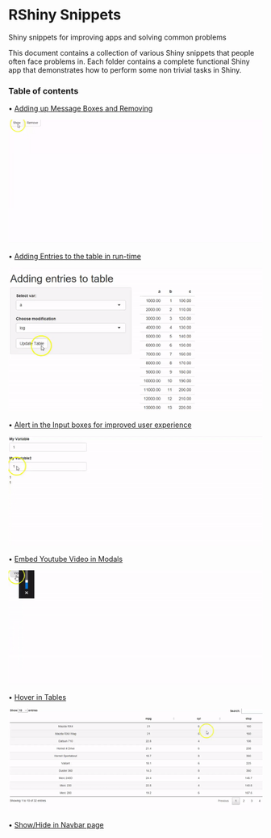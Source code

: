 # RShiny Snippets
Shiny snippets for improving apps and solving common problems

This document contains a collection of various Shiny snippets that people often face problems in. Each folder contains a complete functional Shiny app that demonstrates how to perform some non trivial tasks in Shiny.

### Table of contents ###

•	[Adding up Message Boxes and Removing](https://github.com/surajsharan/RShiny/blob/master/adding%20up%20error%20messages%20notifications.R)

  ![](adding_up_notifications.gif) 

•	[Adding Entries to the table in run-time](https://github.com/surajsharan/RShiny/blob/master/adding_colnames_inruntime.R)
 
  ![](Add_columns.gif)
  
•	[Alert in the Input boxes for improved user experience](https://github.com/surajsharan/RShiny/blob/master/alerts.R)

  ![](Alert.gif)
  
  
•	[Embed Youtube Video in Modals](https://github.com/surajsharan/RShiny/blob/master/embed_youtube.R)

  ![](embed_youtube.gif)
  
•	[Hover in Tables](https://github.com/surajsharan/RShiny/blob/master/datatable_hover.R)

  ![](hover.gif)
  
  
•	[Show/Hide in Navbar page](https://github.com/surajsharan/RShiny/blob/master/show_hide.R)

  

